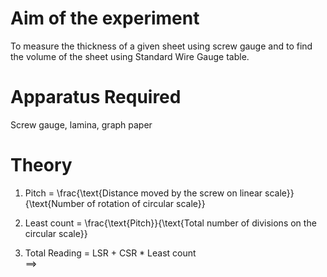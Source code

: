 # Aim of the experiment 

To measure the thickness of a given sheet using screw gauge and to find the volume of the sheet using Standard Wire Gauge table. 

# Apparatus Required 

Screw gauge, lamina, graph paper 

# Theory 

1. Pitch = \frac{\text{Distance moved by the screw on linear scale}}{\text{Number of rotation of circular scale}}

2. Least count = \frac{\text{Pitch}}{\text{Total number of divisions on the circular scale}}

3. Total Reading = LSR + CSR * Least count  
$\implies$
